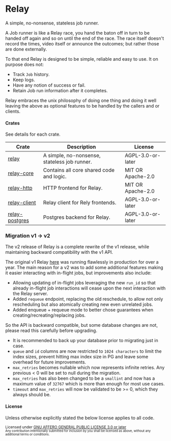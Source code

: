 # Relay
A simple, no-nonsense, stateless job runner.

A Job runner is like a Relay race, you hand the baton off in turn to be handed off again and so on until the end of the race. 
The race itself doesn't record the times, video itself or announce the outcomes; but rather those are done externally.

To that end Relay is designed to be simple, reliable and easy to use. 
It on purpose does not:
- Track `Job` history.
- Keep logs.
- Have any notion of success or fail.
- Retain Job run information after it completes.

Relay embraces the unix philosophy of doing one thing and doing it well leaving the above as optional features to be handled
by the callers and or clients.

#### Crates
See details for each crate.

| Crate                                        | Description                                  | License           |
|----------------------------------------------|----------------------------------------------|-------------------|
| [relay](./relay/README.md)                   | A simple, no-nonsense, stateless job runner. | AGPL-3.0-or-later |
| [relay-core](./relay-core/README.md)         | Contains all core shared code and logic.     | MIT OR Apache-2.0 |
| [relay-http](./relay-http/README.md)         | HTTP frontend for Relay.                     | MIT OR Apache-2.0 |
| [relay-client](./relay-client/README.md)     | Relay client for Rely frontends.             | AGPL-3.0-or-later |          
| [relay-postgres](./relay-postgres/README.md) | Postgres backend for Relay.                  | AGPL-3.0-or-later |


### Migration v1 -> v2
The v2 release of Relay is a complete rewrite of the v1 release, while maintaining backward compatibility with the v1 API.

The original v1 Relay [here](https://github.com/rust-playground/relay-rs) was running flawlessly in production for over 
a year. The main reason for a v2 was to add some additional features making it easier interacting with in-flight jobs, 
but improvements also include:
- Allowing updating of in-flight jobs leveraging the new `run_id` so that already in-flight job interactions will cease upon the next interaction with the Relay server.
- Added `requeue` endpoint, replacing the old reschedule, to allow not only rescheduling but also atomically creating new even unrelated jobs.
- Added enqueue + requeue mode to better chose guarantees when creating/recreating/replacing jobs.


So the API is backward compatible, but some database changes are not, please read this carefully before upgrading. 
- It is recommended to back up your database prior to migrating just in case.
- `queue` and `id` columns are now restricted to `1024 characters` to limit the index sizes, prevent hitting max index size in PG and leave some overhead for future improvements.
- `max_retries` becomes nullable which now represents infinite retries. Any previous < 0 will be set to null during the migration.
- `max_retries` has also been changed to be a `smallint` and now has a maximum value of `32767` which is more than enough for most use cases.
- `timeout` and `max_retries` will now be validated to be >= 0, which they always should be.


#### License

Unless otherwise explicitly stated the below license applies to all code.

<sup>
Licensed under <a href="LICENSE">GNU AFFERO GENERAL PUBLIC LICENSE 3.0 or later</a>

<br>

<sub>
Any contribution intentionally submitted for inclusion by you shall be licensed as above, without any additional terms or conditions.
</sub>
